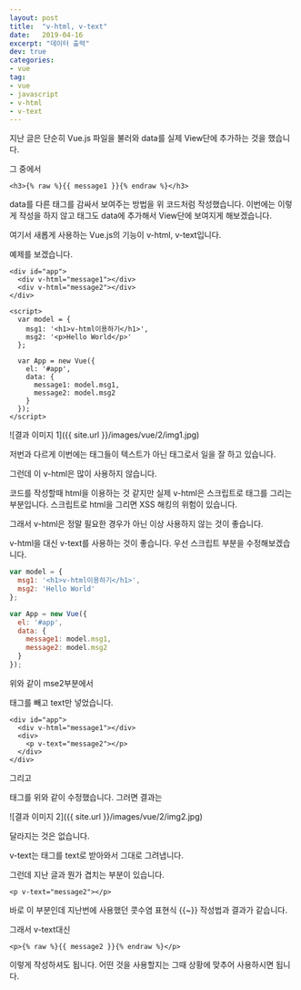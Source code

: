 ```yaml
---
layout: post
title:  "v-html, v-text"
date:   2019-04-16
excerpt: "데이터 출력"
dev: true
categories:
- vue
tag:
- vue
- javascript
- v-html
- v-text
---
```

지난 글은 단순히 Vue.js 파일을 불러와 data를 실제 View단에 추가하는 것을 했습니다.

그 중에서

```vue
<h3>{% raw %}{{ message1 }}{% endraw %}</h3>
```

data를 다른 태그를 감싸서 보여주는 방법을 위 코드처럼 작성했습니다. 이번에는 이렇게 작성을 하지 않고 태그도 data에 추가해서 View단에 보여지게 해보겠습니다.

여기서 새롭게 사용하는 Vue.js의 기능이 v-html, v-text입니다.

예제를 보겠습니다.

```vue
<div id="app">
  <div v-html="message1"></div>
  <div v-html="message2"></div>
</div>

<script>
  var model = {
    msg1: '<h1>v-html이용하기</h1>',
    msg2: '<p>Hello World</p>'
  };

  var App = new Vue({
    el: '#app',
    data: {
      message1: model.msg1,
      message2: model.msg2
    }
  });
</script>
```

![결과 이미지 1]({{ site.url }}/images/vue/2/img1.jpg)

저번과 다르게 이번에는 태그들이 텍스트가 아닌 태그로서 일을 잘 하고 있습니다.

그런데 이 v-html은 많이 사용하지 않습니다.

코드를 작성할때 html을 이용하는 것 같지만 실제 v-html은 스크립트로 태그를 그리는 부분입니다. 스크립트로 html을 그리면 XSS 해킹의 위험이 있습니다.

그래서 v-html은 정말 필요한 경우가 아닌 이상 사용하지 않는 것이 좋습니다.

v-html을 대신 v-text를 사용하는 것이 좋습니다. 우선 스크립트 부분을 수정해보겠습니다.

```javascript
var model = {
  msg1: '<h1>v-html이용하기</h1>',
  msg2: 'Hello World'
};

var App = new Vue({
  el: '#app',
  data: {
    message1: model.msg1,
    message2: model.msg2
  }
});
```

위와 같이 mse2부분에서 <p>태그를 빼고 text만 넣었습니다.

```vue
<div id="app">
  <div v-html="message1"></div>
  <div>
    <p v-text="message2"></p>
  </div>
</div>
```

그리고 <div id="app">태그를 위와 같이 수정했습니다. 그러면 결과는

![결과 이미지 2]({{ site.url }}/images/vue/2/img2.jpg)

달라지는 것은 없습니다.

v-text는 태그를 text로 받아와서 그대로 그려냅니다.

그런데 지난 글과 뭔가 겹치는 부분이 있습니다.

```vue
<p v-text="message2"></p>
```

바로 이 부분인데 지난번에 사용했던 콧수염 표현식 {{~}} 작성법과 결과가 같습니다.

그래서 v-text대신

```vue
<p>{% raw %}{{ message2 }}{% endraw %}</p>
```

이렇게 작성하셔도 됩니다. 어떤 것을 사용할지는 그때 상황에 맞추어 사용하시면 됩니다.
